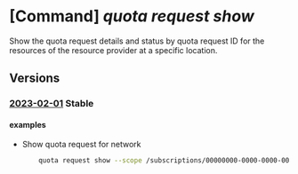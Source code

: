 # [Command] _quota request show_

Show the quota request details and status by quota request ID for the resources of the resource provider at a specific location.

## Versions

### [2023-02-01](/Resources/mgmt-plane/L3tzY29wZX0vcHJvdmlkZXJzL21pY3Jvc29mdC5xdW90YS9xdW90YXJlcXVlc3RzL3t9/2023-02-01.xml) **Stable**

<!-- mgmt-plane /{scope}/providers/microsoft.quota/quotarequests/{} 2023-02-01 -->

#### examples

- Show quota request for network
    ```bash
        quota request show --scope /subscriptions/00000000-0000-0000-0000-000000000000/providers/Microsoft.Network/locations/eastus --id resourcename/subRequestId
    ```
